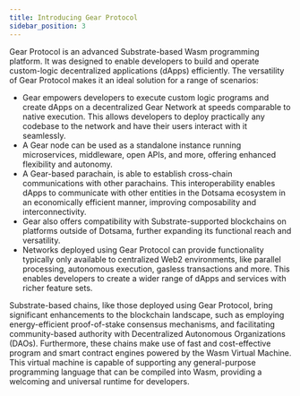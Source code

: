 ```yaml
---
title: Introducing Gear Protocol
sidebar_position: 3
---
```


Gear Protocol is an advanced Substrate-based Wasm programming platform. It was designed to enable developers to build and operate custom-logic decentralized applications (dApps) efficiently. The versatility of Gear Protocol makes it an ideal solution for a range of scenarios:

- Gear empowers developers to execute custom logic programs and create dApps on a decentralized Gear Network at speeds comparable to native execution. This allows developers to deploy practically any codebase to the network and have their users interact with it seamlessly.
- A Gear node can be used as a standalone instance running microservices, middleware, open APIs, and more, offering enhanced flexibility and autonomy.
- A Gear-based parachain, is able to establish cross-chain communications with other parachains. This interoperability enables dApps to communicate with other entities in the Dotsama ecosystem in an economically efficient manner, improving composability and interconnectivity.
- Gear also offers compatibility with Substrate-supported blockchains on platforms outside of Dotsama, further expanding its functional reach and versatility.
- Networks deployed using Gear Protocol can provide functionality typically only available to centralized Web2 environments, like parallel processing, autonomous execution, gasless transactions and more. This enables developers to create a wider range of dApps and services with richer feature sets.

Substrate-based chains, like those deployed using Gear Protocol, bring significant enhancements to the blockchain landscape, such as employing energy-efficient proof-of-stake consensus mechanisms, and facilitating community-based authority with Decentralized Autonomous Organizations (DAOs). Furthermore, these chains make use of fast and cost-effective program and smart contract engines powered by the Wasm Virtual Machine. This virtual machine is capable of supporting any general-purpose programming language that can be compiled into Wasm, providing a welcoming and universal runtime for developers.
